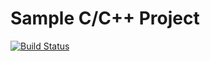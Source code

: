 # Sample C/C++ Project

[![Build Status](https://travis-ci.org/paulhendricks/sample-c-cplusplus-project.svg)](https://travis-ci.org/paulhendricks/sample-c-cplusplus-project)